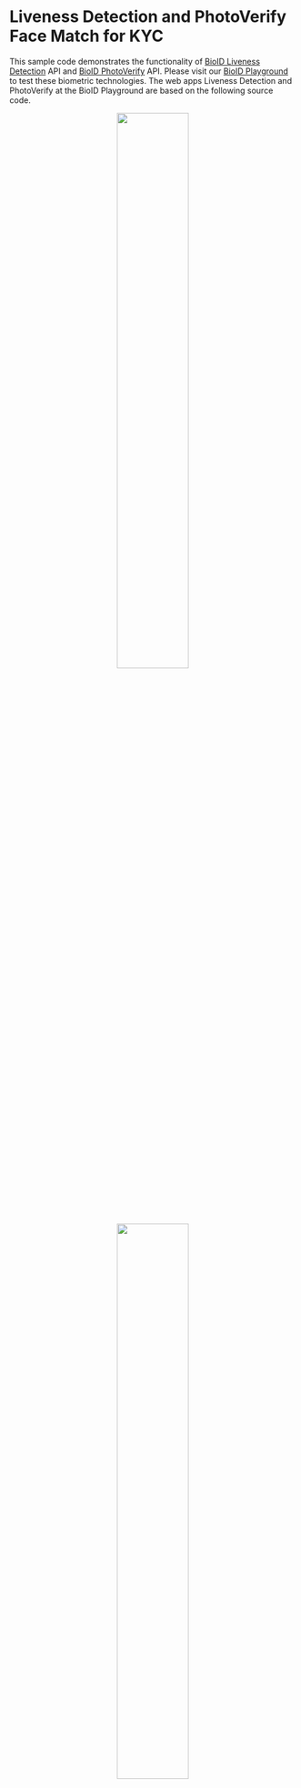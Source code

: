 ﻿# Liveness Detection and PhotoVerify Face Match for KYC
This sample code demonstrates the functionality of [BioID Liveness Detection][liveness] API and [BioID PhotoVerify][photoverify] API. Please visit our [BioID Playground][playground] to test these biometric technologies. The web apps Liveness Detection and PhotoVerify at the BioID Playground are based on the following source code.
<p align="center">
<a href="https://youtu.be/14ivZ9shtmY"><img src="https://img.youtube.com/vi/14ivZ9shtmY/maxresdefault.jpg" width="50%"></a>
<a href="https://youtu.be/EMYCZdBDT54"><img src="https://img.youtube.com/vi/EMYCZdBDT54/maxresdefault.jpg" width="50%"></a>
</p>

# Before you start developing a BioID app - you must have the following credentials
- You need a [BioID Account][bioidaccountregister] with a **confirmed** email address.
- After creating the BioID Account you can request a free [trial instance][trial] for the BioID Web Service (BWS).
- After the confirmation for access to a trial instance you can login to the [BWS Portal][bwsportal].
- The BWS Portal shows you the activity for your installation and allows you to configure your test client.
- After login to the BWS Portal configure your test client. This client is already created for you. In order to access this client, please do the steps below.
- Click on your client, then click on Configuration on the left side.
- On the right side you see the section _Web API Keys_. Now create a new WEP API key for your client implementation by clicking the 'Plus' symbol.
- You will need the _AppId_ and _AppSecret_ for your client implementation. 
> :warning: _Please note that we only store a hash of the secret i.e the secret value cannot be reconstructed! So you should copy the value of the secret immediately!_


# Now you are ready to create and run your first BioID Web App
We offer a ready-to-use Liveness Detection/PhotoVerify Wep App sample. This sample is created with [.NET 7][dotnet7] and runs under Windows, Linux or MacOS. Please note: PhotoVerify performs a face match between ID photo and selfie in addition to liveness detection.

Download a [development tool][dotnettools] for Windows, Linux or macOS. Use your favorite development environment like Visual Studio, Visual Studio Code, Visual Studio for Mac, .NET Core CLI or other .NET Tools.

Please download this sample code and add your created _AppId_ and _AppSecret_ (see the steps before - [BWS Portal][bwsportal] and go to the file _appsettings.json_.

In the appsettings.json go to the section _BwsWebApiSettings_ and fill out the values of AppId and -Secret with your generated values from the BWS Portal.

Then compile and run the code. Now you can test the sample app with your BWS Client. For analysing the results, please go to BWS Portal and take a look at the section Logging. Please feel free to test our technology with multiple people in varying lighting conditions (e.g. inside/outside) and with different devices.

# How this sample implementation works
The web based implementation uses HTML5 with pure javascript function (please feel free to **use/copy/modify the code for your needs**).

For a fast and responsive page layout we use Bootstrap 5. You can also modify or change this for your needs.

## The workflow 

1. Access webcam by asking for permission from the user.
2. Once you have the permission from user, the capturing starts (live webcam images).
3. By pressing the button the app captures two images in total. The first image is taken immediately after pressing the button. The **BioID Motion Detection** automatically detects the required movement and triggers the capturing of the second image.
4. After both images are taken the uploading starts.
5. After successful uploading the web server calls the [BioID Web Service (BWS)][bwsreference] and returns the result back to the client.


## Capturing images from webcam video using HTML5 
Please take a look at the file _Index.cshtml_ inside the folder Views/LivenessDetection or Views/PhotoVerify)

You need a _canvas_ for drawing the live webcam video. 

The _class_ attribute specifies the layout of the canvas (mw-100 → Max-width = 100%). The id attribute helps us to identify the canvas and get access from javascript.

A button element is defined for starting image capturing for liveness detection. 


```html
<canvas class="align-bottom mw-100" id="drawingcanvas"></canvas>
<button id="capture" class="btn btn-primary">Start</button>
```

These two html elements are the minimum requirement to capture and process the image data.


## Display live webcam video
To start and display the live webcam video we create a video element in the javascript.
If the event DOMContentLoaded is fired, the function startVideo(video, initCanvases) is finally called and some listener for buttons are enabled.


```js
document.addEventListener("DOMContentLoaded", () => {
 
           document.getElementById('capture').addEventListener('click', capture);
 
           var popoverTriggerList = [].slice.call(document.querySelectorAll('[data-toggle="popover"]'))
           popoverTriggerList.map(function (popoverTriggerEl) { return new bootstrap.Popover(popoverTriggerEl) });
 
           document.getElementById('howtovideo').addEventListener('click', () => {
               let howtovideo = document.getElementById('howtovideo');
               if (howtovideo.paused) { howtovideo.play(); }
               else { howtovideo.pause(); }
           });
           document.getElementById('closehowtovideo').addEventListener('click', () => { document.getElementById('howtovideodiv').remove(); });
 
           startVideo(video, initCanvases);
       });
```
_startVideo_ function helps to get access to the camera video stream and _initCanvases_ receives this videostream.
The function _startVideo_ is implemented in the _videoCapture.js_ file (wwwroot/js/). Feel free to use this file for your implementation.

The size (width/height) of the canvas is specified for portrait mode. Usually a webcam video delivers the images in landscape mode. For capturing face images we do not need the information on the left and on the right in a landscape image. Therefore, the size of the image is reduced to portrait mode. E.g., with a 640x480 pixel camera image, you remove areas to the left and the right so that you get a 360x480 pixel image. As a benefit for users with limited bandwidth, this way, the upload size is reduced by almost 50%.

Use a lossless compression algorithm for the image. Our recommendation is PNG format. If you compare  PNG vs JPG with best quality settings, PNG has the best performance for our system.



Inside initCanvases an interval-timer is started to grab about 20 frames per second and call the processFrame().

```js
function initCanvases(videoElement, mediaStream) {
          // we prefer 3 : 4 face image resolution
          let aspectratio = videoElement.videoWidth / videoElement.videoHeight < 3 / 4 ? videoElement.videoWidth / videoElement.videoHeight : 3 / 4;
          drawingCanvas.height = videoElement.videoHeight;
          drawingCanvas.width = drawingCanvas.height * aspectratio;
          motionCanvas.height = motionAreaHeight;
          motionCanvas.width = motionCanvas.height * aspectratio;
 
          drawingCanvas.title = `Capturing ${videoElement.videoWidth}x${videoElement.videoHeight}px (cropped to ${drawingCanvas.width}x${drawingCanvas.height}) from ${mediaStream.getVideoTracks()[0].label}.`
 
          // mirror live preview
          let ctx = drawingCanvas.getContext('2d');
          ctx.translate(drawingCanvas.width, 0);
          ctx.scale(-1, 1);
          // set an interval-timer to grab about 20 frames per second
          setInterval(processFrame, 50);
      }
```

The processFrame function is called for every grabbed frame.
For each incoming image the motion is analysed compared to the first image. The activation of the motion detection starts by clicking the capture button.
The implementation of the BioID Motion Detection is implemented in the videoCapture.js.


```js
function processFrame() {
          let w = drawingCanvas.width, h = drawingCanvas.height, aspectratio = w / h;
          let cutoff = video.videoWidth - (video.videoHeight * aspectratio);
          let ctx = drawingCanvas.getContext('2d');
          ctx.drawImage(video, cutoff / 2, 0, video.videoWidth - cutoff, video.videoHeight, 0, 0, w, h);
 
          if (capturing) {
              // scale current image into the motion canvas
              let motionctx = motionCanvas.getContext('2d');
              motionctx.drawImage(drawingCanvas, w / 8, h / 8, w - w / 4, h - h / 4, 0, 0, motionCanvas.width, motionCanvas.height);
              let currentImageData = motionctx.getImageData(0, 0, motionCanvas.width, motionCanvas.height);
 
              if (template) {
                  let movement = motionDetection(currentImageData, template);
                  // trigger if movementPercentage is above threshold (default: when 20% of maximum movement is exceeded)
                  if (movement > motionThreshold) {
                      capturing = false;
                      template = null;
                      drawingCanvas.toBlob(handleImage2)
                      console.log('captured second image');
                  }
              } else {
                  // use as template
                  template = createTemplate(currentImageData);
                  // capture the current image
                  drawingCanvas.toBlob(setImage1)
                  console.log('captured first image');
              }
          }
 
          ctx.beginPath();
          ctx.arc(w / 2, h / 2, w * 0.4, 0, 2 * Math.PI);
          ctx.lineWidth = 3;
          ctx.strokeStyle = '#fff';
          ctx.stroke();
          ctx.rect(0, 0, w, h);
          ctx.fillStyle = 'rgba(220, 220, 220, 0.8)';
          ctx.fill('evenodd');
 
      }
```

> ### UX
> A white circle is displayed on the canvas. Outside the circle the image is faded, to motivate the user to position his/her head inside this circle. Everything outside the circle is not considered relevant data, as only the center of the image is analysed by the motion algorithm. Thus, for the best performance we require frontal faces inside the circle.

Our experience has shown the best results with the proposed canvas. The layout for this canvas is up to you but it is important to capture frontal and fully visible centered faces. This way you also avoid failures like no fully visible face, etc.

### BioID Motion Detection
BioID Motion Detection algorithm is mandatory for capturing suitable images. The implementation is in videocapture.js.

If the image capturing is activated, the first image is taken immediately. The second image is triggered by the BioID Motion Detection, as soon as enough movement is detected.


**The motion region is only a tiny part inside the white circle area. The javascript based implementation of the BioID Motion Algorithm is optimized and works with all devices independent of the cpu performance. If you increase the motion area, don`t forget that slow devices might not be working fluently.**

Please use our code as it is to achieve the best result for the liveness detection.

> ### UX
> Our experience for this motion detection threshold is the default setting. In general we differentiate static camera (PC/Laptop) from mobile camera. With a mobile camera you get additional movement from holding the device. To avoid accidential image triggering, the threshold for mobile devices is higher.

`const motionThreshold = isMobileDevice() ? 50 : 20;`

We offer the function _isMobileDevice_() (wwwroot/js/videocapture.js) to detect, if the javascript is running on a mobile device or not.

## Start Capturing of 2 images and call BWS Liveness Detection
If the user presses the capture button the capture function is called and the capture state (boolean) is true. The processFrame function processes the live video stream and activates the motion detection analyzation with the capture state.

If the motion reaches the threshold the second image is uploading and the capture process and motion detection stops. Both images are uploaded inside a form as blob data. Take a look at_toBlob_ function.



```js
function sendImages() {
          document.getElementById('captureSpinner').style.display = "none";
          document.getElementById('progressSpinner').style.display = "inline-block";
 
          var formData = new FormData(document.getElementById('capture-form'));
          formData.append('image1', firstCapturedImage);
          formData.append('image2', secondCapturedImage);
          xhr.open("POST", "/LivenessDetection/Process");
          xhr.send(formData);
}
```


Both images are uploaded to the web server. Now the web server calls the BWS liveness detection API.
Please take a look: Controllers → _LivenessDetectionController.cs_ 

`public async Task<IActionResult> ProcessAsync()`

First of all we extract both images from the received form data. Both images are blobs and can be converted to byte arrays. 


## Call BWS LiveDetection API - [Reference][livenessreference]

```c#
using var httpClient = new HttpClient();
httpClient.DefaultRequestHeaders.Authorization = new AuthenticationHeaderValue("Basic", Utilities.EncodeCredentials(_bwsSettings.AppId, _bwsSettings.AppSecret));
var requestBody = new
{
    liveimage1 = "data:image/png;base64," + Convert.ToBase64String(image1),
    liveimage2 = "data:image/png;base64," + Convert.ToBase64String(image2)
};
using var content = JsonContent.Create(requestBody);
using var response = await httpClient.PostAsync($"{_bwsSettings.Endpoint}livedetection", content);
```
We use the standard http client from Microsoft. This API call requires Basic Authentication, i.e. you have to provide an HTTP authorization header using the authorization method Basic and the base64 encoded string App-ID:App-Secret.

To receive the necessary BWS WebAPI access data (App-ID and App-Secret) you have to register your application on the [BWS Portal][bwsportal] first. 

The body contains the two images encoded into a Data-URL string using the data URI scheme as described in [RFC 2397][RFC2397].

Finally we call the LiveDetection API. Please take a look at [LiveDetection API reference][livenessreference] section 'Response' for detailed information. 


## Call BWS PhotoVerify API - [Reference][photoverifyreference]

For PhotoVerify, you only need to add the ID-Photo to the form data on the client side. After uploading the images you see the BWS PhotoVerify call below: 

> ### UX
> Prompt the user to take a snapshot of their ID or passport photo (without holographic reflection). Please note: Only the portrait image is required for PhotoVerify call. A full UX guide for <a href="https://youtu.be/EMYCZdBDT54">ID photo capture</a> can be found on YouTube. 

```c#
using var httpClient = new HttpClient();
httpClient.DefaultRequestHeaders.Authorization = new AuthenticationHeaderValue("Basic", Utilities.EncodeCredentials(_bwsSettings.AppId, _bwsSettings.AppSecret));
var requestBody = new
{     
    liveimage1 = image1 == null ? "data:," : "data:image/png;base64," + Convert.ToBase64String(image1),
    liveimage2 = image2 == null ? "data:," : "data:image/png;base64," + Convert.ToBase64String(image2),
    idphoto = "data:image/png;base64," + Convert.ToBase64String(photo)
};
using var content = JsonContent.Create(requestBody);
using var response = await httpClient.PostAsync($"{_bwsSettings.Endpoint}photoverify2", content);
```

Please take a look at [PhotoVerify API reference][photoverifyreference] section 'Response' for detailed information. 


Finally send the result back to the client as feedback.
Important is the block below. OnReadyStadeChange is the function to be executed when the readyState changes.

```
var xhr = new XMLHttpRequest();
xhr.onreadystatechange = OnReadyStateChange;
```

Both images were sent by AJAX call to the server.
With status _200_ of the AJAX request you receive the result of the liveness detection from the web server; otherwise an error occurred.

 
```js
function OnReadyStateChange() {
   if (xhr.readyState == XMLHttpRequest.DONE) {
      if (xhr.status == 200) {
         let captureView = document.getElementById('result-view');
         captureView.innerHTML = this.responseText;
         setImage1(firstCapturedImage);
         setImage2(secondCapturedImage);
       } else {
         alert('There was an error processing the AJAX request: ' + xhr.responseText);
       }
       document.getElementById('capture').disabled = false;
   }
};
```

Have a look here for more information on face [liveness detection][liveness].

You can find more information about our [face recognition software][bioid] technology at our website.


[bioidaccountregister]: https://account.bioid.com/Account/Register "Register a BioID account" 
[trial]: https://bwsportal.bioid.com/register "Register for a trial instance"
[bwsportal]: https://bwsportal.bioid.com "BWS Portal"
[dotnet7]: https://dotnet.microsoft.com/download "Download .NET7"
[dotnettools]: https://dotnet.microsoft.com/platform/tools ".NET Tools & Editors"
[bwsreference]: https://developer.bioid.com/classicbws/bwsreference/webapi "BWS Reference"
[livenessreference]: https://developer.bioid.com/classicbws/bwsreference/webapi/livedetection "LiveDetection Web API"
[photoverifyreference]: https://developer.bioid.com/classicbws/bwsreference/webapi/photoverify "PhotoVerify Web API"
[RFC2397]: https://datatracker.ietf.org/doc/html/rfc2397 "RFC 2397"
[playground]: https://playground.bioid.com "BioID Playground"
[liveness]: https://www.bioid.com/liveness-detection/ "presentation attack detection"
[photoverify]: https://www.bioid.com/identity-proofing-photoverify/ "PhotoVerify"
[bioid]: https://www.bioid.com "BioID - be recognized"
[livenessvideo]: https://youtu.be/14ivZ9shtmY
[photoverifyvideo]: https://youtu.be/EMYCZdBDT54
